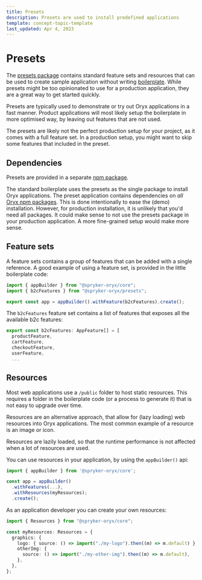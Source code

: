 ```yaml
---
title: Presets
description: Presets are used to install predefined applications
template: concept-topic-template
last_updated: Apr 4, 2023
---
```


# Presets

The [presets package](https://www.npmjs.com/package/@spryker-oryx/presets) contains standard feature sets and resources that can be used to create sample application without writing [boilerplate](./boilerplate.md). While presets might be too opinionated to use for a production application, they are a great way to get started quickly.

Presets are typically used to demonstrate or try out Oryx applications in a fast manner. Product applications will most likely setup the boilerplate in more optimised way, by leaving out features that are not used.

The presets are likely not the perfect production setup for your project, as it comes with a full feature set. In a production setup, you might want to skip some features that included in the preset.

## Dependencies

Presets are provided in a separate [npm package](https://www.npmjs.com/package/@spryker-oryx/presets).

The standard boilerplate uses the presets as the single package to install Oryx applications. The preset application contains dependencies on _all_ [Oryx npm packages](https://www.npmjs.com/org/spryker-oryx). This is done intentionally to ease the (demo) installation. However, for production installation, it is unlikely that you'd need all packages. It could make sense to not use the presets package in your production application. A more fine-grained setup would make more sense.

## Feature sets

A feature sets contains a group of features that can be added with a single reference. A good example of using a feature set, is provided in the little boilerplate code:

```ts
import { appBuilder } from "@spryker-oryx/core";
import { b2cFeatures } from "@spryker-oryx/presets";

export const app = appBuilder().withFeature(b2cFeatures).create();
```

The `b2cFeatures` feature set contains a list of features that exposes all the available b2c features:

```ts
export const b2cFeatures: AppFeature[] = [
  productFeature,
  cartFeature,
  checkoutFeature,
  userFeature,
  ...
```

## Resources

Most web applications use a `/public` folder to host static resources. This requires a folder in the boilerplate code (or a process to generate it) that is not easy to upgrade over time.

Resources are an alternative approach, that allow for (lazy loading) web resources into Oryx applications. The most common example of a resource is an image or icon.

Resources are lazily loaded, so that the runtime performance is not affected when a lot of resources are used.

You can use resources in your application, by using the `appBuilder()` api:

```ts
import { appBuilder } from '@spryker-oryx/core';

const app = appBuilder()
  .withFeatures(...),
  .withResources(myResources);
  .create();
```

As an application developer you can create your own resources:

```ts
import { Resources } from "@spryker-oryx/core";

const myResources: Resources = {
  graphics: {
    logo: { source: () => import("./my-logo").then((m) => m.default) },
    otherImg: {
      source: () => import("./my-other-img").then((m) => m.default),
    },
  },
};
```
